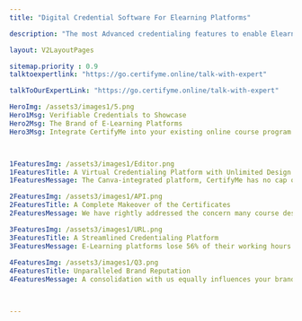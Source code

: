 ```yaml
---
title: "Digital Credential Software For Elearning Platforms"

description: "The most Advanced credentialing features to enable Elearning platform to start issuing verifiable digital badges and certificates "

layout: V2LayoutPages

sitemap.priority : 0.9
talktoexpertlink: "https://go.certifyme.online/talk-with-expert"  

talkToOurExpertLink: "https://go.certifyme.online/talk-with-expert"

HeroImg: /assets3/images1/5.png
Hero1Msg: Verifiable Credentials to Showcase 
Hero2Msg: The Brand of E-Learning Platforms
Hero3Msg: Integrate CertifyMe into your existing online course program to deliver a seamless certification experience to course attendees. Our all-inclusive credentialing platform enables a complete rebranding experience by assimilating Canva into the software.



1FeaturesImg: /assets3/images1/Editor.png
1FeaturesTitle: A Virtual Credentialing Platform with Unlimited Design Options
1FeaturesMessage: The Canva-integrated platform, CertifyMe has no cap over a certificate or badge design solutions. The software comes with a long list of design options but that’s not the end. You can also create exclusive credential designs using Canva. It enables course providers' freedom to be creative and unique. And all these only follow a drag and drop feature. It’s the simplest designing option that only our platform offers.

2FeaturesImg: /assets3/images1/API.png
2FeaturesTitle: A Complete Makeover of the Certificates
2FeaturesMessage: We have rightly addressed the concern many course designers have by offering a white labeling option. It eliminates the dubious image of third-party involvement. Integrating us in your LMSs (Zapier, API) enhances your business presence and also makes course enrollment effective for students. Take a look at our demo to find out how we can help you.

3FeaturesImg: /assets3/images1/URL.png
3FeaturesTitle: A Streamlined Credentialing Platform
3FeaturesMessage: E-Learning platforms lose 56% of their working hours in designing, issuing, and managing credentials. Simple integration with us can minimize the time required for credentialing by up to 35%. Put 100% of your efforts into the essentials while avoiding superfluous.
                  
4FeaturesImg: /assets3/images1/Q3.png
4FeaturesTitle: Unparalleled Brand Reputation
4FeaturesMessage: A consolidation with us equally influences your brand image and user experience. Offering highly secured virtual badges or verifiable credentials cements a positive brand picture with a focus on improved brand value. The digital certification process also enables authority over the validity of the credentials. In this way, you can encourage constant upskilling. The ease of sharing your credentials on 40+ social media sites leverages the benefit of free-of-cost marketing.



---
```

